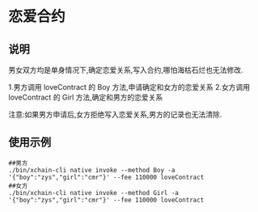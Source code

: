 # 恋爱合约

## 说明
男女双方均是单身情况下,确定恋爱关系,写入合约,哪怕海枯石烂也无法修改.  

1.男方调用 loveContract 的 Boy 方法,申请确定和女方的恋爱关系
2.女方调用 loveContract 的 Girl 方法,确定和男方的恋爱关系

注意:如果男方申请后,女方拒绝写入恋爱关系,男方的记录也无法清除.

 ## 使用示例
 ```shell
##男方
./bin/xchain-cli native invoke --method Boy -a '{"boy":"zys","girl":"cmr"}' --fee 110000 loveContract
##女方
./bin/xchain-cli native invoke --method Girl -a '{"boy":"zys","girl":"cmr"}' --fee 110000 loveContract
 ```
